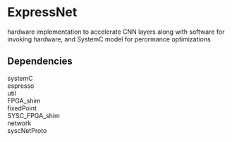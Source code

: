 # ExpressNet
hardware implementation to accelerate CNN layers along with software for invoking hardware, and SystemC model for perormance optimizations

## Dependencies
systemC  
espresso  
util  
FPGA_shim  
fixedPoint  
SYSC_FPGA_shim  
network  
syscNetProto    

